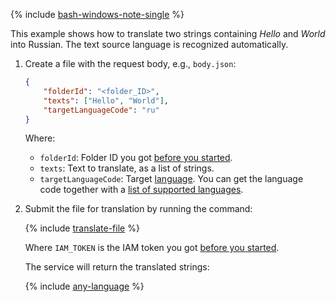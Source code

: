{% include [bash-windows-note-single](bash-windows-note-single.md) %}

This example shows how to translate two strings containing *Hello* and *World* into Russian. The text source language is recognized automatically.

1. Create a file with the request body, e.g., `body.json`:

    ```json
    {
        "folderId": "<folder_ID>",
        "texts": ["Hello", "World"],
        "targetLanguageCode": "ru"
    }
    ```

    Where:

    * `folderId`: Folder ID you got [before you started](#before-begin).
    * `texts`: Text to translate, as a list of strings.
    * `targetLanguageCode`: Target [language](../../translate/concepts/supported-languages.md). You can get the language code together with a [list of supported languages](../../translate/operations/list.md).

1. Submit the file for translation by running the command:

    {% include [translate-file](translate-file.md) %}

    Where `IAM_TOKEN` is the IAM token you got [before you started](#before-begin).

    The service will return the translated strings:

    {% include [any-language](../../_untranslatable/translate/any-language.md) %}
